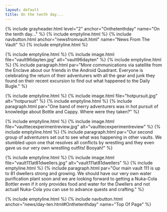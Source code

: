 ```yaml
---
layout: default
title: On the tenth day...
---
```

{% include grayheader.html level="2" anchor="Onthetenthday" name="On the tenth day..." %}
{% include emptyline.html %}
{% include navbutton.html anchor="newsfromvault.html" name="News From The Vault" %}
{% include emptyline.html %}

{% include emptyline.html %}
{% include image.html file="vault96dayten.jpg" alt="vault96dayten" %}
{% include emptyline.html %}
{% include paragraph.html par="More communications via satellite from the Enclave about our friends in the Android Quadrant. Everyone is celebrating the return of their adventurers with all the gear and junk they found on their recent excursion to find out what happened to the Daily Bugle." %}

{% include emptyline.html %}
{% include image.html file="hotpursuit.jpg" alt="hotpursuit" %}
{% include emptyline.html %}
{% include paragraph.html par="One band of merry adventurers was in hot pursuit of knowledge about Bottle and Cappy. Where were they taken?" %}

{% include emptyline.html %}
{% include image.html file="vaulttecexperimentreview.jpg" alt="vaulttecexperimentreview" %}
{% include emptyline.html %}
{% include paragraph.html par="Our second group of adventurers set out to see what was happening in other vaults. We stumbled upon one that resolves all conflicts by wrestling and they even gave us our very own wrestling outfits! Booyah!" %}

{% include emptyline.html %}
{% include image.html file="vault111at81dwellers.jpg" alt="vault111at81dwellers" %}
{% include emptyline.html %}
{% include paragraph.html par="Our main vault 111 is up to 81 dwellers strong and growing. We should have our very own water purification plant soon and we are looking forward to getting a Nuka-Cola Bottler even if it only provides food and water for the Dwellers and not actuall Nuka-Cola you can use to advance quests and crafting." %}

{% include emptyline.html %}
{% include navbutton.html anchor="news/day-ten.html#Onthetenthday" name="Top Of Page" %}
